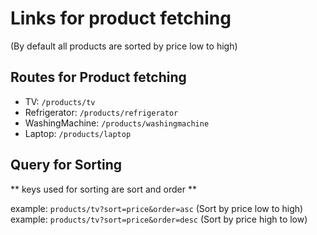 # Links for product fetching

(By default all products are sorted by price low to high)

## Routes for Product fetching

- TV: `/products/tv`
- Refrigerator: `/products/refrigerator`
- WashingMachine: `/products/washingmachine`
- Laptop: `/products/laptop`

## Query for Sorting

** keys used for sorting are sort and order **

example: `products/tv?sort=price&order=asc` (Sort by price low to high)
example: `products/tv?sort=price&order=desc` (Sort by price high to low)
